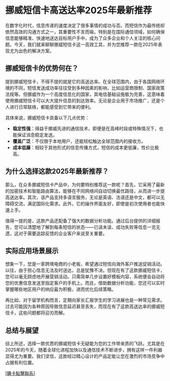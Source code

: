# 挪威短信卡高送达率2025年最新推荐

在数字化时代，信息传递的速度决定了很多事情的成功与否。而短信作为最传统却依然高效的沟通方式之一，其重要性不言而喻。特别是在国际通信领域，如何确保信息能够精准、快速地送达目标用户手中，成为了众多企业和个人关注的核心问题。今天，我们就来聊聊挪威短信卡这一高效工具，并为您推荐一款在2025年表现尤为出色的解决方案。

## 挪威短信卡的优势何在？

提到挪威短信卡，不得不提的就是它的高送达率。在全球范围内，由于各国网络环境的不同，短信发送成功率往往受到多种因素的影响，比如运营商限制、国家政策法规等。但挪威作为一个高度信息化的国家，其电信基础设施极为完善，这意味着使用挪威短信卡可以大大提升信息的到达效率。无论是企业用于市场推广，还是个人进行日常联络，都能感受到它带来的便利。

具体来说，挪威短信卡具备以下几点优势：

- **稳定性强**：得益于挪威先进的通信技术，即便是在高峰时段或特殊情况下，也能保证消息稳定发送。
- **覆盖广泛**：不仅限于本地用户，还能轻松触达全球范围内的接收方。
- **成本低廉**：相较于其他形式的信息传播方式，短信的成本更低廉，性价比极高。

## 为什么选择这款2025年最新推荐？

那么，在众多挪威短信卡产品中，为何要特别推荐这一款呢？首先，它采用了最新的加密技术和智能路由算法，能够在不同网络间自动切换最优路径，从而进一步提高送达率。其次，该产品支持多语言服务，无论是英语、法语还是中文，都可以无障碍交流，满足国际化需求。此外，它的操作界面友好，即使是初次使用者也能快速上手。

值得一提的是，这款产品还配备了强大的数据分析功能。通过后台提供的详细报告，您可以清楚地了解到每条短信的状态——已读未读、成功失败等信息一览无遗，这对于需要追踪反馈的企业客户来说至关重要。

## 实际应用场景展示

想象一下，您是一家跨境电商的小老板，希望通过短信向海外客户推送促销活动。以往，由于担心信息无法及时送达，总是犹豫不决。但现在有了这款挪威短信卡，您可以毫无顾虑地开展营销活动。只需简单几步设置好模板内容，系统便会自动将您的优惠信息发送至指定客户的手机上。而且，借助数据分析功能，您还可以实时掌握哪些地区用户的响应最为积极，进而优化后续策略。

再比如，对于留学机构而言，定期向家长汇报学生的学习进展也是一种常见需求。过去可能因为各种原因导致信息延迟甚至丢失，而现在有了这款高送达率的挪威短信卡，这些问题都将迎刃而解。

## 总结与展望

综上所述，选择一款优质的挪威短信卡无疑能为您的工作带来质的飞跃。尤其是在2025年的今天，随着全球化进程加快以及通信技术不断进步，拥有这样一件利器显得尤为重要。我们坚信，这款经过精心设计的产品定能让您在激烈的市场竞争中占据有利位置。

[[購卡點擊聯系](https://t.me/s/SXDXQF)]